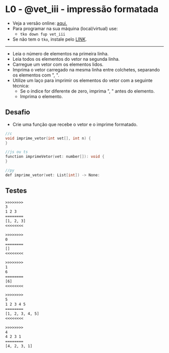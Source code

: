 # L0 - @vet_iii - impressão formatada

- Veja a versão online: [aqui.](https://github.com/qxcodefup/arcade/blob/master/base/vet_iii/Readme.md)
- Para programar na sua máquina (local/virtual) use:
  - `tko down fup vet_iii`
- Se não tem o `tko`, instale pelo [LINK](https://github.com/senapk/tko#tko).

---

- Leia o número de elementos na primeira linha.
- Leia todos os elementos do vetor na segunda linha.
- Carregue um vetor com os elementos lidos.
- Imprima o vetor carregado na mesma linha entre colchetes, separando os elementos com ", ".
- Utilize um laço para imprimir os elementos do vetor com a seguinte técnica:
  - Se o índice for diferente de zero, imprima ", " antes do elemento.
  - Imprima o elemento.

## Desafio

- Crie uma função que recebe o vetor e o imprime formatado.

```c
//c
void imprime_vetor(int vet[], int n) {
}

//js ou ts
function imprimeVetor(vet: number[]): void {
}

//py
def imprime_vetor(vet: List[int]) -> None:

```

## Testes

```txt
>>>>>>>>
3
1 2 3
========
[1, 2, 3]
<<<<<<<<

>>>>>>>>
0
========
[]
<<<<<<<<

>>>>>>>>
1
6
========
[6]
<<<<<<<<

>>>>>>>>
5
1 2 3 4 5
========
[1, 2, 3, 4, 5]
<<<<<<<<

>>>>>>>>
4
4 2 3 1
========
[4, 2, 3, 1]
```
